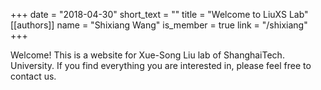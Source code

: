 +++
date = "2018-04-30"
short_text = ""
title = "Welcome to LiuXS Lab"
[[authors]]
    name = "Shixiang Wang"
    is_member = true
    link = "/shixiang"
+++

Welcome! This is a website for Xue-Song Liu lab of ShanghaiTech. University. If you find everything you are interested in, please feel free to contact us.